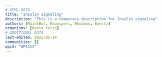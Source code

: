 ```yaml
---
# GPML DATA
title: "Insulin signaling"
description: "This is a temporary description for Insulin signaling"
authors: [MaintBot, Khanspers, Mkutmon, Eweitz]
organisms: [Danio rerio]
# ADDITIONAL DATA
last-edited: 2021-05-14
communities: []
wpid: "WP1313"
---
```

